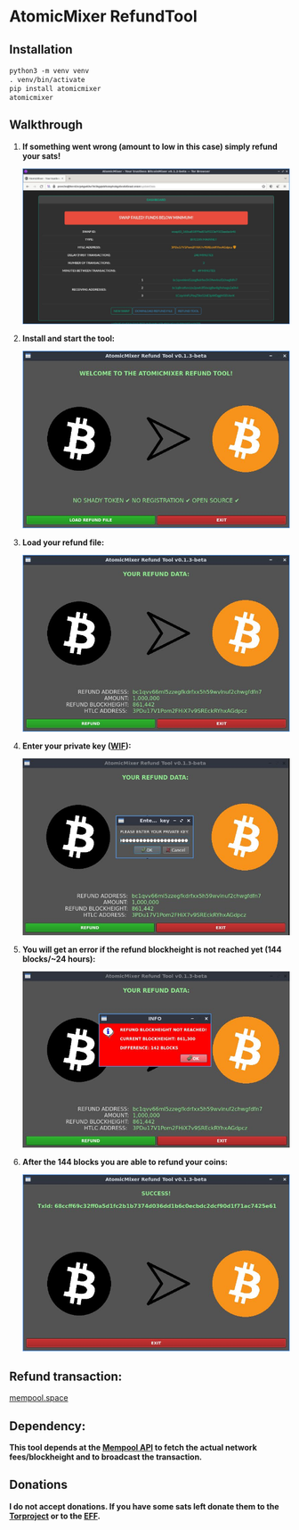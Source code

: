 # AtomicMixer RefundTool

## Installation

```
python3 -m venv venv
. venv/bin/activate
pip install atomicmixer
atomicmixer
```

## Walkthrough

1. **If something went wrong (amount to low in this case) simply refund your sats!**

   ![refund1](https://github.com/TannhauserGate420/atomicMixerRefundTool/blob/main/atomicmixer/images/refund_1.jpg)

2. **Install and start the tool:**

   ![refund2](https://github.com/TannhauserGate420/atomicMixerRefundTool/blob/main/atomicmixer/images/refund_2.jpg)

3. **Load your refund file:**

   ![refund3](https://github.com/TannhauserGate420/atomicMixerRefundTool/blob/main/atomicmixer/images/refund_3.jpg)

4. **Enter your private key ([WIF](https://en.bitcoin.it/wiki/Wallet_import_format)):**

   ![refund4](https://github.com/TannhauserGate420/atomicMixerRefundTool/blob/main/atomicmixer/images/refund_4.jpg)

5. **You will get an error if the refund blockheight is not reached yet (144 blocks/~24 hours):**

   ![refund5](https://github.com/TannhauserGate420/atomicMixerRefundTool/blob/main/atomicmixer/images/refund_5.jpg)

6. **After the 144 blocks you are able to refund your coins:**

   ![refund6](https://github.com/TannhauserGate420/atomicMixerRefundTool/blob/main/atomicmixer/images/refund_6.jpg)

## Refund transaction:

   [mempool.space](https://mempool.space/tx/68ccff69c32ff0a5d1fc2b1b7374d036dd1b6c0ecbdc2dcf90d1f71ac7425e61)

## Dependency:

   **This tool depends at the [Mempool API](https://mempool.space/docs/api/rest) to fetch the actual network fees/blockheight and to broadcast the transaction.**

## Donations

**I do not accept donations. If you have some sats left donate them to the [Torproject](https://donate.torproject.org/cryptocurrency/) or to the [EFF](https://supporters.eff.org/donate/join-eff-4).**
